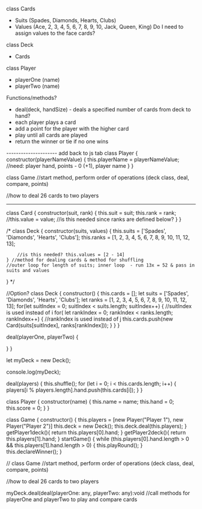 class Cards
- Suits (Spades, Diamonds, Hearts, Clubs)
- Values (Ace, 2, 3, 4, 5, 6, 7, 8, 9, 10, Jack, Queen, King)
    Do I need to assign values to the face cards?

class Deck
- Cards

class Player
- playerOne (name)
- playerTwo (name)

Functions/methods?

- deal(deck, handSize) - deals a specified number of cards from deck to hand?
- each player plays a card 
- add a point for the player with the higher card
- play until all cards are played
- return the winner or tie if no one wins

--------------------- add back to js tab
class Player {
    constructor(playerNameValue) {
        this.playerName = playerNameValue;
        //need: player hand, points - 0 (+1), player name
    }
}

class Game //start method, perform order of operations (deck class, deal, compare, points)

//how to deal 26 cards to two players

----------------------
class Card {
    constructor(suit, rank) {
        this.suit = suit;
        this.rank = rank;
        //this.value = value; //is this needed since ranks are defined below?
    }
}

/* class Deck {
    constructor(suits, values) {
        this.suits = ['Spades', 'Diamonds', 'Hearts', 'Clubs'];
        this.ranks = [1, 2, 3, 4, 5, 6, 7, 8, 9, 10, 11, 12, 13];

        //is this needed? this.values = [2 - 14]
    } //method for dealing cards & method for shuffling
    //outer loop for length of suits; inner loop  - run 13x = 52 & pass in suits and values
} */

//Option?
class Deck {
    constructor() {
        this.cards = [];
        let suits = ['Spades', 'Diamonds', 'Hearts', 'Clubs'];
        let ranks = [1, 2, 3, 4, 5, 6, 7, 8, 9, 10, 11, 12, 13];
        for(let suitIndex = 0; suitIndex < suits.length; suitIndex++) { //suitIndex is used instead of i
            for( let rankIndex = 0; rankIndex < ranks.length; rankIndex++) { //rankIndex is used instead of j
                this.cards.push(new Card(suits[suitIndex], ranks[rankIndex]));
        }
    }
}

deal(playerOne, playerTwo) {

}
}

let myDeck = new Deck();

console.log(myDeck);

deal(players) {
    this.shuffle();
    for (let i = 0; i < this.cards.length; i++) {
        players[i % players.length].hand.push(this.cards[i]);
    }
}


class Player {
    constructor(name) {
        this.name = name;
        this.hand = 0;
        this.score = 0;
    }
} 

class Game {
    constructor() {
    this.players = [new Player("Player 1"), new Player("Player 2")]
    this.deck = new Deck();
    this.deck.deal(this.players);
}
getPlayer1deck(){
    return this.players[0].hand;
}
getPlayer2deck(){
    return this.players[1].hand;
}
startGame() {
    while (this.players[0].hand.length > 0 && this.players[1].hand.length > 0) {
        this.playRound();
    }
    this.declareWinner();
}

// class Game //start method, perform order of operations (deck class, deal, compare, points)

//how to deal 26 cards to two players

myDeck.deal(deal(playerOne: any, playerTwo: any):void
//call methods for playerOne and playerTwo to play and compare cards
